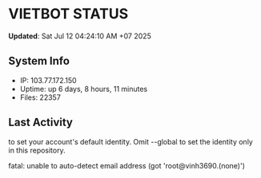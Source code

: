 # VIETBOT STATUS
**Updated**: Sat Jul 12 04:24:10 AM +07 2025

## System Info
- IP: 103.77.172.150
- Uptime: up 6 days, 8 hours, 11 minutes
- Files: 22357

## Last Activity

to set your account's default identity.
Omit --global to set the identity only in this repository.

fatal: unable to auto-detect email address (got 'root@vinh3690.(none)')
